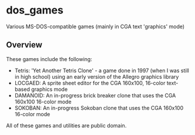 # dos_games
Various MS-DOS-compatible games (mainly in CGA text 'graphics' mode)

## Overview 

These games include the following:

* Tetris: 'Yet Another Tetris Clone' - a game done in 1997 (when I was still in high school) using an early version of the Allegro graphics library
* LOCGAED: A sprite sheet editor for the CGA 160x100, 16-color text-based graphics mode
* DAMANOID: An in-progress brick breaker clone that uses the CGA 160x100 16-color mode
* SOKOBAN: An in-progress Sokoban clone that uses the CGA 160x100 16-color mode

All of these games and utilities are public domain.